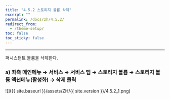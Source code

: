 ```yaml
---
title: "4.5.2 스토리지 볼륨 삭제"
excerpt: ""
permalink: /docs/zh/4.5.2/
redirect_from:
  - /theme-setup/
toc: false
toc_sticky: false
---
```


---
퍼시스턴트 볼륨을 삭제한다.

### a\) 좌측 메인메뉴 → 서비스 → 서비스 맵 → 스토리지 볼륨 → 스토리지 볼륨 액션메뉴\(활성화\) → 삭제 클릭
![]({{ site.baseurl }}/assets/ZH/{{ site.version }}/4.5.2_1.png)

